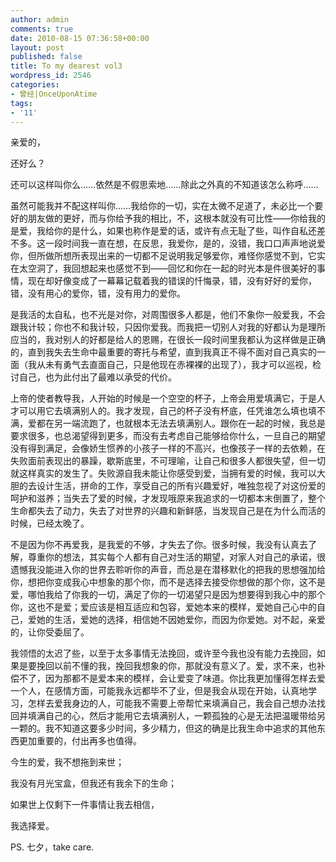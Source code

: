 ```yaml
---
author: admin
comments: true
date: 2010-08-15 07:36:58+00:00
layout: post
published: false
title: To my dearest vol3
wordpress_id: 2546
categories:
- 曾经|OnceUponAtime
tags:
- '11'
---
```


亲爱的，

还好么？

还可以这样叫你么……依然是不假思索地……除此之外真的不知道该怎么称呼……

虽然可能我并不配这样叫你……我给你的一切，实在太微不足道了，未必比一个要好的朋友做的更好，而与你给予我的相比，不，这根本就没有可比性——你给我的是爱，我给你的是什么，如果也称作是爱的话，或许有点无耻了些，叫作自私还差不多。这一段时间我一直在想，在反思，我爱你，是的，没错，我口口声声地说爱你，但所做所想所表现出来的一切都不足说明我足够爱你，难怪你感觉不到，它实在太空洞了，我回想起来也感觉不到——回忆和你在一起的时光本是件很美好的事情，现在却好像变成了一幕幕记载着我的错误的忏悔录，错，没有好好的爱你，错，没有用心的爱你，错，没有用力的爱你。

是我活的太自私，也不光是对你，对周围很多人都是，他们不象你一般爱我，不会跟我计较；你也不和我计较，只因你爱我。而我把一切别人对我的好都认为是理所应当的，我对别人的好都是给人的恩赐，在很长一段时间里我都认为这样做是正确的，直到我失去生命中最重要的寄托与希望，直到我真正不得不面对自己真实的一面（我从未有勇气去直面自己，只是他现在赤裸裸的出现了），我才可以巡视，检讨自己，也为此付出了最难以承受的代价。

上帝的使者教导我，人开始的时候是一个空空的杯子，上帝会用爱填满它，于是人才可以用它去填满别人的。我才发现，自己的杯子没有杯底，任凭谁怎么填也填不满，爱都在另一端流跑了，也就根本无法去填满别人。跟你在一起的时候，我总是要求很多，也总渴望得到更多，而没有去考虑自己能够给你什么，一旦自己的期望没有得到满足，会像娇生惯养的小孩子一样的不高兴，也像孩子一样的去依赖，在失败面前表现出的暴躁，歇斯底里，不可理喻，让自己和很多人都很失望，但一切就这样真实的发生了。失败源自我未能让你感受到爱，当拥有爱的时候，我可以大胆的去设计生活，拼命的工作，享受自己的所有兴趣爱好，唯独忽视了对这份爱的呵护和滋养；当失去了爱的时候，才发现哦原来我追求的一切都本末倒置了，整个生命都失去了动力，失去了对世界的兴趣和新鲜感，当发现自己是在为什么而活的时候，已经太晚了。

不是因为你不再爱我，是我爱的不够，才失去了你。很多时候，我没有认真去了解，尊重你的想法，其实每个人都有自己对生活的期望，对家人对自己的承诺，很遗憾我没能进入你的世界去聆听你的声音，而总是在潜移默化的把我的思想强加给你，想把你变成我心中想象的那个你，而不是选择去接受你想做的那个你，这不是爱，哪怕我给了你我的一切，满足了你的一切渴望只是因为想要得到我心中的那个你，这也不是爱；爱应该是相互适应和包容，爱她本来的模样，爱她自己心中的自己，爱她的生活，爱她的选择，相信她不因她爱你，而因为你爱她。对不起，亲爱的，让你受委屈了。

我领悟的太迟了些，以至于太多事情无法挽回，或许至今我也没有能力去挽回，如果是要挽回以前不懂的我，挽回我想象的你，那就没有意义了。爱，求不来，也补偿不了，因为那都不是爱本来的模样，会让爱变了味道。你比我更加懂得怎样去爱一个人，在感情方面，可能我永远都毕不了业，但是我会从现在开始，认真地学习，怎样去爱我身边的人，可能我不需要上帝帮忙来填满自己，我会自己想办法找回并填满自己的心，然后才能用它去填满别人，一颗孤独的心是无法把温暖带给另一颗的。我不知道这要多少时间，多少精力，但这的确是比我生命中追求的其他东西更加重要的，付出再多也值得。

今生的爱，我不想拖到来世；

我没有月光宝盒，但我还有我余下的生命；

如果世上仅剩下一件事情让我去相信，

我选择爱。

PS. 七夕，take care.
